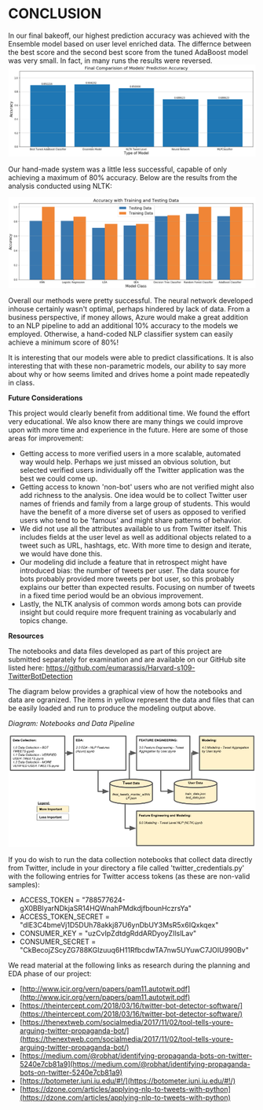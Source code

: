 # CONCLUSION

In our final bakeoff, our highest prediction accuracy was achieved with the Ensemble model based on user level enriched data.  The differnce between the best score and the second best score from the tuned AdaBoost model was very small.  In fact, in many runs the results were reversed. 
<img  src="images/Twitter-3.png">

Our hand-made system was a little less successful, capable of only achieving a maximum of 80% accuracy. Below are the results from the analysis conducted using NLTK:

<img  src="images/Actual_Results_from_NLP.png">

Overall our methods were pretty successful. The neural network developed inhouse certainly wasn't optimal, perhaps hindered by lack of data. From a business perspective, if money allows, Azure would make a great addition to an NLP pipeline to add an additional 10% accuracy to the models we employed. Otherwise, a hand-coded NLP classifier system can easily achieve a minimum score of 80%!

It is interesting that our models were able to predict classifications.  It is also interesting that with these non-parametric models, our ability to say more about why or how seems limited and drives home a point made repeatedly in class.

**Future Considerations**

This project would clearly benefit from additional time.  We found the effort very educational.  We also know there are many things we could improve upon with more time and experience in the future.  Here are some of those areas for improvement:
- Getting access to more verified users in a more scalable, automated way would help.  Perhaps we just missed an obvious solution, but selected verified users individually off the Twitter application was the best we could come up.  
- Getting access to known 'non-bot' users who are not verified might also add richness to the analysis.  One idea would be to collect Twitter user names of friends and family from a large group of students.  This would have the benefit of a more diverse set of users as opposed to verified users who tend to be 'famous' and might share patterns of behavior.
- We did not use all the attributes available to us from Twitter itself.  This includes fields at the user level as well as additional objects related to a tweet such as URL, hashtags, etc.  With more time to design and iterate, we would have done this.
- Our modeling did include a feature that in retrospect might have introduced bias:  the number of tweets per user.  The data source for bots probably provided more tweets per bot user, so this probably explains our better than expected results.  Focusing on number of tweets in a fixed time period would be an obvious improvement.
- Lastly, the NLTK analysis of common words among bots can provide insight but could require more frequent training as vocabularly and topics change.


**Resources**

The notebooks and data files developed as part of this project are submitted separately for examination and are available on our GitHub site listed here:  https://github.com/eumarassis/Harvard-s109-TwitterBotDetection

The diagram below provides a graphical view of how the notebooks and data are ogranized.  The items in yellow represent the data and files that can be easily loaded and run to produce the modeling output above.

*Diagram:  Notebooks and Data Pipeline*

<img src='images/Diagram Note and Data Pipeline.png'>

If you do wish to run the data collection notebooks that collect data directly from Twitter, include in your directory a file called 'twitter_credentials.py' with the following entries for Twitter access tokens (as these are non-valid samples):

- ACCESS_TOKEN = "788577624-gX0BBIyarNDkjaSR14HQWnahPMdkdjfbounHczrsYa"
- ACCESS_TOKEN_SECRET = "dlE3C4bmeVj1D5DUh78akkj87U6ynDbUY3MsR5x6IQxkqex"
- CONSUMER_KEY = "uzCvIpZdtdgRddARDyoyZIlslLav"
- CONSUMER_SECRET = "CkBecojZScyZG788KGlzuuq6H11RfbcdwTA7nw5UYuwC7JOIU990Bv"

We read material at the following links as research during the planning and EDA phase of our project:

- [http://www.icir.org/vern/papers/pam11.autotwit.pdf](http://www.icir.org/vern/papers/pam11.autotwit.pdf)
- [https://theintercept.com/2018/03/16/twitter-bot-detector-software/](https://theintercept.com/2018/03/16/twitter-bot-detector-software/)
- [https://thenextweb.com/socialmedia/2017/11/02/tool-tells-youre-arguing-twitter-propaganda-bot/](https://thenextweb.com/socialmedia/2017/11/02/tool-tells-youre-arguing-twitter-propaganda-bot/)
- [https://medium.com/@robhat/identifying-propaganda-bots-on-twitter-5240e7cb81a9](https://medium.com/@robhat/identifying-propaganda-bots-on-twitter-5240e7cb81a9)
- [https://botometer.iuni.iu.edu/#!/](https://botometer.iuni.iu.edu/#!/)
- [https://dzone.com/articles/applying-nlp-to-tweets-with-python](https://dzone.com/articles/applying-nlp-to-tweets-with-python)
